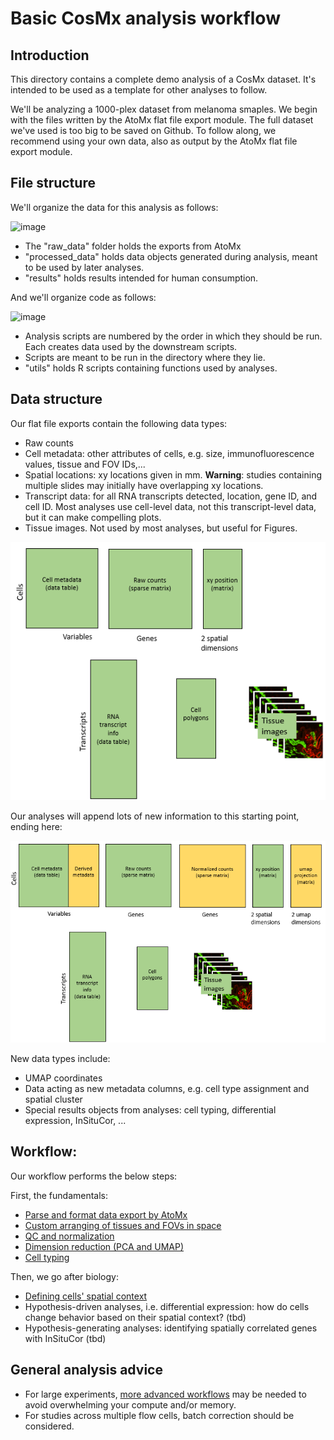 # Basic CosMx analysis workflow

## Introduction

This directory contains a complete demo analysis of a CosMx dataset. 
It's intended to be used as a template for other analyses to follow. 

We'll be analyzing a 1000-plex dataset from melanoma smaples.
We begin with the files written by the AtoMx flat file export module. 
The full dataset we've used is too big to be saved on Github. 
To follow along, we recommend using your own data, also as output by the AtoMx flat file export module.

## File structure

We'll organize the data for this analysis as follows:

![image](https://github.com/Nanostring-Biostats/CosMx-Analysis-Scratch-Space/assets/4357938/19fbb937-4d5a-414a-9c08-1577860c0225)

- The "raw_data" folder holds the exports from AtoMx
- "processed_data" holds data objects generated during analysis, meant to be used by later analyses. 
- "results" holds results intended for human consumption.

And we'll organize code as follows:

![image](https://github.com/Nanostring-Biostats/CosMx-Analysis-Scratch-Space/assets/4357938/effb200a-31db-4c0e-b0b0-d92d42eef459)

- Analysis scripts are numbered by the order in which they should be run. Each creates data used by the downstream scripts. 
- Scripts are meant to be run in the directory where they lie.
- "utils" holds R scripts containing functions used by analyses.
  
## Data structure

Our flat file exports contain the following data types:

- Raw counts
- Cell metadata: other attributes of cells, e.g. size, immunofluorescence values, tissue and FOV IDs,...
- Spatial locations: xy locations given in mm. **Warning**: studies containing multiple slides may initially have overlapping xy locations.
- Transcript data: for all RNA transcripts detected, location, gene ID, and cell ID. Most analyses use cell-level data, not this transcript-level data, but it can make compelling plots.
- Tissue images. Not used by most analyses, but useful for Figures. 

![image](img/data_before.png)

Our analyses will append lots of new information to this starting point, ending here:

![image](img/data_after.png)

New data types include:
- UMAP coordinates
- Data acting as new metadata columns, e.g. cell type assignment and spatial cluster
- Special results objects from analyses: cell typing, differential expression, InSituCor, ...



## Workflow:

Our workflow performs the below steps:

First, the fundamentals:

- [Parse and format data export by AtoMx](0.%20loading%20flat%20files.Rmd)
- [Custom arranging of tissues and FOVs in space](1.%20finessing%20tissues%20spatial%20arrangement.Rmd)
- [QC and normalization](2.%20QC%20and%20normalization.Rmd)
- [Dimension reduction (PCA and UMAP)](3.%20dimension%20reduction.Rmd)
- [Cell typing](4.%20cell%20typing.Rmd)

Then, we go after biology:

- [Defining cells' spatial context](5.%20define%20spatial%20context.Rmd)
- Hypothesis-driven analyses, i.e. differential expression: how do cells change behavior based on their spatial context? (tbd)
- Hypothesis-generating analyses: identifying spatially correlated genes with InSituCor (tbd)


## General analysis advice

- For large experiments, [more advanced workflows](../../blog/big%20data%20strategies.md) may be needed to avoid overwhelming your compute and/or memory. 
- For studies across multiple flow cells, batch correction should be considered.
  



